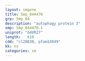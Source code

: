 ```yaml
---
layout: smgene
title: Smp_044470
grp: Smp_04
description: "autophagy protein 3"
smp: Smp_044470.1
uniprot: "G4VR27"
length:   810
cdd: "cl20830, pfam14949"
kk: ns
categories: sm
---
```

